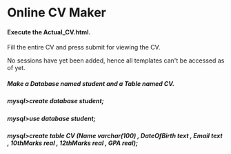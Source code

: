 # Online CV Maker

#### Execute the Actual_CV.html.

Fill the entire CV and press submit for viewing the CV.

No sessions have yet been added, hence all templates can't be accessed as of yet.

##### Make a Database named student and a Table named CV.

##### mysql>create database student;

##### mysql>use database student;

##### mysql>create table CV (Name varchar(100) , DateOfBirth text , Email text , 10thMarks real , 12thMarks real , GPA real);


